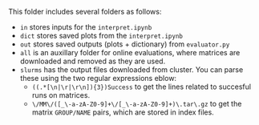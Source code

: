 This folder includes several folders as follows:

- `in` stores inputs for the `interpret.ipynb`
- `dict` stores saved plots from the `interpret.ipynb`
- `out` stores saved outputs (plots + dictionary) from `evaluator.py`
- `all` is an auxillary folder for online evaluations, where matrices are downloaded and removed as they are used.
- `slurms` has the output files downloaded from cluster. You can parse these using the two regular expressions eblow:
  - `((.*[\n|\r|\r\n]){3})Success` to get the lines related to succesful runs on matrices.
  - `\/MM\/([_\-a-zA-Z0-9]+\/[_\-a-zA-Z0-9]+)\.tar\.gz` to get the matrix `GROUP/NAME` pairs, which are stored in index files.
